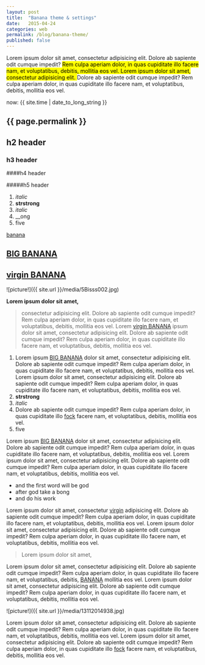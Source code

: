 ```yaml
---
layout: post
title:  "Banana theme & settings"
date:   2015-04-24 
categories: web
permalink: /blog/banana-theme/
published: false
---
```

Lorem ipsum dolor sit amet, consectetur adipisicing elit. Dolore ab sapiente odit cumque impedit? <mark>Rem culpa aperiam dolor, in quas cupiditate illo facere nam, et voluptatibus, debitis, mollitia eos vel. Lorem ipsum dolor sit amet, consectetur adipisicing elit. </mark>Dolore ab sapiente odit cumque impedit? Rem culpa aperiam dolor, in quas cupiditate illo facere nam, et voluptatibus, debitis, mollitia eos vel.

<!--more-->



now: {{ site.time | date_to_long_string }}

## {{ page.permalink }}

## h2 header

### h3 header

####h4 header

#####h5 header

1. *italic*
2. **strstrong**
3. _italic_
4. __ong
5. five


[]()

[banana](http://bananagarden.net/)


## [BIG BANANA](http://bananagarden.net/)

## [virgin BANANA](http://banana.net/)



![picture!]({{ site.url }}/media/5Bisss002.jpg)


**Lorem ipsum dolor sit amet,**

>consectetur adipisicing elit. Dolore ab sapiente odit cumque impedit? Rem 
>culpa aperiam dolor, in quas cupiditate illo facere nam, et voluptatibus, 
>debitis, mollitia eos vel. Lorem [virgin BANANA](http://banana.net/) ipsum dolor sit amet, consectetur 
>adipisicing elit. Dolore ab sapiente odit cumque impedit? Rem culpa aperiam dolor, in quas cupiditate illo facere nam, et voluptatibus, debitis, mollitia eos vel.


1. Lorem ipsum [BIG BANANA](http://bananagarden.net/) dolor sit amet, consectetur adipisicing elit. Dolore ab sapiente odit cumque impedit? Rem culpa aperiam dolor, in quas cupiditate illo facere nam, et voluptatibus, debitis, mollitia eos vel. Lorem ipsum dolor sit amet, consectetur adipisicing elit. Dolore ab sapiente odit cumque impedit? Rem culpa aperiam dolor, in quas cupiditate illo facere nam, et voluptatibus, debitis, mollitia eos vel.
2. **strstrong**
3. _italic_
4. Dolore ab sapiente odit cumque impedit? Rem culpa aperiam dolor, in quas cupiditate illo [fock](http://bananagarden.net/) facere nam, et voluptatibus, debitis, mollitia eos vel.
5. five



Lorem ipsum [BIG BANANA](http://bananagarden.net/) dolor sit amet, consectetur adipisicing elit. Dolore ab sapiente odit cumque impedit? Rem culpa aperiam dolor, in quas cupiditate illo facere nam, et voluptatibus, debitis, mollitia eos vel. Lorem ipsum dolor sit amet, consectetur adipisicing elit. Dolore ab sapiente odit cumque impedit? Rem culpa aperiam dolor, in quas cupiditate illo facere nam, et voluptatibus, debitis, mollitia eos vel.

* and the first word will be god 
* after god take a bong
* and do his work

Lorem ipsum dolor sit amet, consectetur  [virgin](http://banana.net/) adipisicing elit. Dolore ab sapiente odit cumque impedit? Rem culpa aperiam dolor, in quas cupiditate illo facere nam, et voluptatibus, debitis, mollitia eos vel. Lorem ipsum dolor sit amet, consectetur adipisicing elit. Dolore ab sapiente odit cumque impedit? Rem culpa aperiam dolor, in quas cupiditate illo facere nam, et voluptatibus, debitis, mollitia eos vel.

>Lorem ipsum dolor sit amet, 

Lorem ipsum dolor sit amet, consectetur adipisicing elit. Dolore ab sapiente odit cumque impedit? Rem culpa aperiam dolor, in quas cupiditate illo facere nam, et voluptatibus, debitis, [BANANA](http://banana.net/) mollitia eos vel. Lorem ipsum dolor sit amet, consectetur adipisicing elit. Dolore ab sapiente odit cumque impedit? Rem culpa aperiam dolor, in quas cupiditate illo facere nam, et voluptatibus, debitis, mollitia eos vel.

![picture!]({{ site.url }}/media/13112014938.jpg)

Lorem ipsum dolor sit amet, consectetur adipisicing elit. Dolore ab sapiente odit cumque impedit? Rem culpa aperiam dolor, in quas cupiditate illo facere nam, et voluptatibus, debitis, mollitia eos vel. Lorem ipsum dolor sit amet, consectetur adipisicing elit. Dolore ab sapiente odit cumque impedit? Rem culpa aperiam dolor, in quas cupiditate illo [fock](http://bananagarden.net/) facere nam, et voluptatibus, debitis, mollitia eos vel.